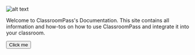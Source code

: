 ![alt text](/logo.png)

Welcome to ClassroomPass's Documentation. This site contains all information and how-tos on how to use ClassroomPass and integrate it into your classroom.

<button name="button" class="btn btn-primary" onclick="window.location.href = 'http://www.google.com'">Click me</button>
